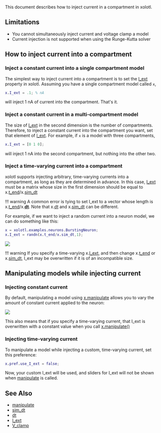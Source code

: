 This document describes how to inject current in a compartment in xolotl. 

## Limitations 


* You cannot simultaneously inject current and voltage clamp a model
* Current injection is not supported when using the Runge-Kutta solver

## How to inject current into a compartment 

### Inject a constant current into a single compartment model

The simplest way to inject current into a compartment is to
set the [I_ext](https://xolotl.readthedocs.io/en/master/reference/matlab/xolotl/#i_ext) property in xolotl. Assuming you have a single compartment model called `x`, 

```matlab
x.I_ext = .1; % nA
```

will inject 1 nA of current into the compartment. That's it. 

### Inject a constant current in a multi-compartment model 

The size of [I_ext](https://xolotl.readthedocs.io/en/master/reference/matlab/xolotl/#i_ext) in the second dimension is the number of compartments. Therefore, to inject a constant current into the compartment you want, set that element of [I_ext](https://xolotl.readthedocs.io/en/master/reference/matlab/xolotl/#i_ext). For example, if `x` is a model with three compartments, 

```matlab
x.I_ext = [0 1 0];
```

will inject 1 nA into the second compartment, but nothing into the other two. 

### Inject a time-varying current into a compartment 

xolotl supports injecting arbitrary, time-varying currents into a compartment, as long as they are determined in advance. In this case, [I_ext](https://xolotl.readthedocs.io/en/master/reference/matlab/xolotl/#i_ext) must be a matrix whose size in the first dimension should be equal to x.[t_end](https://xolotl.readthedocs.io/en/master/reference/matlab/xolotl/#t_end)/x.[sim_dt](https://xolotl.readthedocs.io/en/master/reference/matlab/xolotl/#dt-and-sim_dt)

!!! warning 
    A common error is tying to set I_ext to a vector whose length is x.[t_end](https://xolotl.readthedocs.io/en/master/reference/matlab/xolotl/#t_end)/x.[**dt**](https://xolotl.readthedocs.io/en/master/reference/matlab/xolotl/#dt-and-sim_dt). Note that x.[dt](https://xolotl.readthedocs.io/en/master/reference/matlab/xolotl/#dt-and-sim_dt) and x.[sim_dt](https://xolotl.readthedocs.io/en/master/reference/matlab/xolotl/#dt-and-sim_dt) can be different. 


For example, if we want to inject a random current into a neuron model, we can do something like this:

```matlab
x = xolotl.examples.neurons.BurstingNeuron;
x.I_ext = randn(x.t_end/x.sim_dt,1);
```

![](https://user-images.githubusercontent.com/6005346/50518312-12910c00-0a83-11e9-8148-e026f9ca8f8c.png)

!!! warning 
    If you specify a time-varying x.[I_ext](https://xolotl.readthedocs.io/en/master/reference/matlab/xolotl/#I_ext), and then change x.[t_end](https://xolotl.readthedocs.io/en/master/reference/matlab/xolotl/#t_end) or x.[sim_dt](https://xolotl.readthedocs.io/en/master/reference/matlab/xolotl/#dt-and-sim_dt), I_ext may be overwritten if it is of an incompatible size. 


## Manipulating models while injecting current

### Injecting constant current 

By default, manipulating a model using [x.manipulate](https://xolotl.readthedocs.io/en/master/reference/matlab/xolotl/#manipulate) allows you to vary the amount
of constant current applied to the neuron: 

![](https://user-images.githubusercontent.com/6005346/50518461-bd092f00-0a83-11e9-8869-cbe39ffc00ee.png)

This also means that if you specify a time-varying current, that
I_ext is overwritten with a constant value when you call [x.manipulate()](https://xolotl.readthedocs.io/en/master/reference/matlab/xolotl/#manipulate)

### Injecting time-varying current 

To manipulate a model while injecting a custom, time-varying
current, set this preference:

```matlab
x.pref.use_I_ext = false;
```

Now, your custom I_ext will be used, and sliders for I_ext will
not be shown when [manipulate](https://xolotl.readthedocs.io/en/master/reference/matlab/xolotl/#manipulate) is called. 


## See Also

* [manipulate](https://xolotl.readthedocs.io/en/master/reference/matlab/xolotl/#manipulate)
* [sim_dt](https://xolotl.readthedocs.io/en/master/reference/matlab/xolotl/#dt-and-sim_dt)
* [dt](https://xolotl.readthedocs.io/en/master/reference/matlab/xolotl/#dt-and-sim_dt)
* [I_ext](https://xolotl.readthedocs.io/en/master/reference/matlab/xolotl/#i_ext)
* [V_clamp](https://xolotl.readthedocs.io/en/master/reference/matlab/xolotl/#v_clamp)